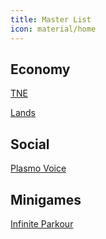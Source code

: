 ```yaml
---
title: Master List
icon: material/home
---
```


## Economy
[TNE]()

[Lands]()

## Social
[Plasmo Voice]()

## Minigames

[Infinite Parkour]()